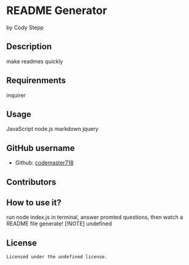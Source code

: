 # README Generator

  by Cody Stepp

  
  
  ## Description
  make readmes quickly
  ## Requirenments
  inquirer
  ## Usage
  JavaScript node.js markdown jquery
  ## GitHub username
  * Github: [codemaster718](https://github.comcodemaster718/)
  ## Contributors 
  
  ## How to use it?
  run node index.js in terminal, answer promted questions, then watch a README file generate!
  [!NOTE] 
  undefined
  ## License
    Licensed under the undefined license.
